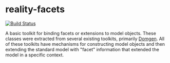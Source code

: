 # reality-facets

[![Build Status](https://api.travis-ci.com/realityforge/reality-facets.svg?branch=master)](http://travis-ci.org/realityforge/reality-facets)

A basic toolkit for binding facets or extensions to model objects. These classes
were extracted from several existing toolkits, primarily [Domgen](https://github.com/realityforge/domgen).
All of these toolkits have mechanisms for constructing model objects and then extending the standard
model with "facet" information that extended the model in a specific context.
